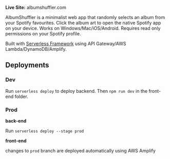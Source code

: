 
**Live Site:** albumshuffler.com

AlbumShuffler is a minimalist web app that randomly selects an album from your Spotify favourites. Click the album art to open the native Spotify app on your device. Works on Windows/Mac/iOS/Android. Requires read only permissions on your Spotify profile.

Built with [Serverless Framework](serverless.com) using API Gateway/AWS Lambda/DynamoDB/Amplify.

## Deployments

### Dev

Run `serverless deploy` to deploy backend. Then `npm run dev` in the front-end folder.

### Prod

**back-end**

Run `serverless deploy --stage prod`

**front-end**

changes to `prod` branch are deployed automatically using AWS Amplify

